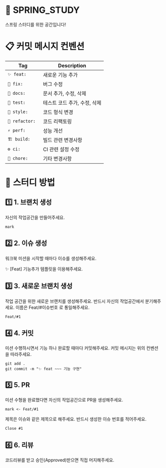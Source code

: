 # 🌱 SPRING_STUDY
스프링 스터디를 위한 공간입니다!

# 📋 커밋 메시지 컨벤션
| Tag         | Description             |
|------------|-------------------------|
| `✨ feat: `    | 새로운 기능 추가        |
| `🐛 fix: `     | 버그 수정              |
| `📝 docs: `    | 문서 추가, 수정, 삭제  |
| `🧪 test: `    | 테스트 코드 추가, 수정, 삭제 |
| `🎨 style: `   | 코드 형식 변경         |
| `🔨 refactor: ` | 코드 리팩토링         |
| `⚡ perf: `    | 성능 개선              |
| `🏗️ build: `  | 빌드 관련 변경사항     |
| `⚙️ ci: `      | CI 관련 설정 수정     |
| `🚀 chore: `   | 기타 변경사항          |

# 📢 스터디 방법
## 1️⃣ 1. 브랜치 생성
자신의 작업공간을 만들어주세요.
```
mark
```

## 2️⃣ 2. 이슈 생성
워크북 미션을 시작할 때마다 이슈를 생성해주세요.

✨ [Feat] 기능추가 템플릿을 이용해주세요.

## 3️⃣ 3. 새로운 브랜치 생성
작업 공간을 위한 새로운 브랜치를 생성해주세요.
반드시 자신의 작업공간에서 분기해주세요.
이름은 Feat/#이슈번호 로 통일해주세요.
```
Feat/#1
```

## 4️⃣ 4. 커밋
미션 수행하시면서 기능 하나 완료할 때마다 커밋해주세요.
커밋 메시지는 위의 컨벤션을 따라주세요.
```
git add .
git commit -m "✨ feat ~~~ 기능 구현"
```

## 5️⃣ 5. PR
미션 수형을 완료했다면 자신의 작업공간으로 PR을 생성해주세요.
```
mark <- Feat/#1
```
제목은 이슈와 같은 제목으로 해주세요.
반드시 생성한 이슈 번호를 적어주세요.
```
Close #1
```

## 6️⃣ 6. 리뷰
코드리뷰를 받고 승인(Approved)받으면 직접 머지해주세요.

